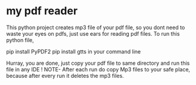 # my pdf reader
 This python project creates mp3 file of your pdf file, so you dont need to waste your eyes on pdfs, just use ears for reading pdf files.
To run this python file,

pip install PyPDF2
pip install gtts                    in your command line


Hurray, you are done, just copy your pdf file to same directory and run this file in any IDE !
NOTE- After each run do copy Mp3 files to your safe place, because after every run it deletes the mp3 files.
